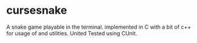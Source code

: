 # cursesnake
A snake game playable in the terminal.
implemented in C with a bit of c++ for usage of <chrono> and <random> utilities.
United Tested using CUnit.
